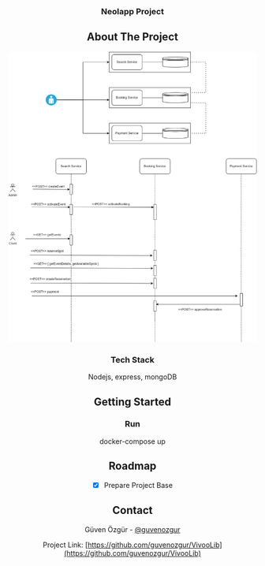 <br />
<div align="center">
 
<h3 align="center">Neolapp Project</h3>



## About The Project

![](img/design.jpg)

### Tech Stack

Nodejs, express, mongoDB

## Getting Started

### Run
docker-compose up




## Roadmap
- [x] Prepare Project Base




## Contact

Güven Özgür - [@guvenozgur](https://www.linkedin.com/in/h%C3%BCseyin-g%C3%BCven-%C3%B6zg%C3%BCr-807b4769/)

Project Link: [https://github.com/guvenozgur/VivooLib](https://github.com/guvenozgur/VivooLib)




<!--
[Ref](https://ref.com)
-->




</div>